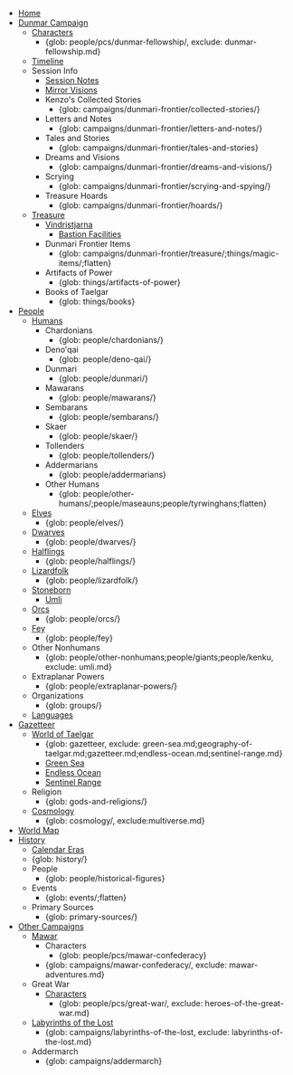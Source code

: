 - [Home](index.md)
- [Dunmar Campaign](campaigns/dunmari-frontier/dunmari-frontier-campaign.md)
    - [Characters](people/pcs/dunmar-fellowship/dunmar-fellowship.md)
        - {glob: people/pcs/dunmar-fellowship/, exclude: dunmar-fellowship.md}
    - [Timeline](campaigns/dunmari-frontier/dunmari-frontier-timeline.md)
    - Session Info
        - [Session Notes](campaigns/dunmari-frontier/sessions.md)
        - [Mirror Visions](campaigns/dunmari-frontier/mirror-visions.md)
        - Kenzo's Collected Stories
            - {glob: campaigns/dunmari-frontier/collected-stories/}
        - Letters and Notes
            - {glob: campaigns/dunmari-frontier/letters-and-notes/}
        - Tales and Stories
            - {glob: campaigns/dunmari-frontier/tales-and-stories}
        - Dreams and Visions
            - {glob: campaigns/dunmari-frontier/dreams-and-visions/}
        - Scrying
            - {glob: campaigns/dunmari-frontier/scrying-and-spying/}
        - Treasure Hoards
            - {glob: campaigns/dunmari-frontier/hoards/}
    - [Treasure](campaigns/dunmari-frontier/party-treasure.md)
        - [Vindristjarna](things/ships/vindristjarna.md)
            - [Bastion Facilities](campaigns/dunmari-frontier/vindristjarna-room-planning.md)
        - Dunmari Frontier Items
            - {glob: campaigns/dunmari-frontier/treasure/;things/magic-items/;flatten}
        - Artifacts of Power
            - {glob: things/artifacts-of-power}
        - Books of Taelgar
            - {glob: things/books}
- [People](species/species.md)
    - [Humans](species/humans.md)
        - Chardonians
            - {glob: people/chardonians/}
        - Deno'qai
            - {glob: people/deno-qai/}
        - Dunmari
            - {glob: people/dunmari/}
        - Mawarans
            - {glob: people/mawarans/}
        - Sembarans
            - {glob: people/sembarans/}
        - Skaer
            - {glob: people/skaer/}
        - Tollenders
            - {glob: people/tollenders/}
        - Addermarians
            - {glob: people/addermarians}
        - Other Humans
            - {glob: people/other-humans/;people/maseauns;people/tyrwinghans;flatten}
    - [Elves](species/elves.md)
        - {glob: people/elves/}
    - [Dwarves](species/dwarves.md)
        - {glob: people/dwarves/}
    - [Halflings](species/halflings.md)
        - {glob: people/halflings/}
    - [Lizardfolk](species/lizardfolk.md)
        - {glob: people/lizardfolk/}
    - [Stoneborn](species/stoneborn.md)
        - [Umli](people/other-nonhumans/umli.md)
    - [Orcs](species/orcs.md)
        - {glob: people/orcs/}
    - [Fey](species/extraplanar/fey.md)
        - {glob: people/fey}
    - Other Nonhumans
        - {glob: people/other-nonhumans;people/giants;people/kenku, exclude: umli.md}
    - Extraplanar Powers
        - {glob: people/extraplanar-powers/}
    - Organizations
        - {glob: groups/}
    - [Languages](background/languages.md)
- [Gazetteer](campaigns/player-s-guide.md)
    - [World of Taelgar](gazetteer/geography-of-taelgar.md)
        - {glob: gazetteer, exclude: green-sea.md;geography-of-taelgar.md;gazetteer.md;endless-ocean.md;sentinel-range.md}
        - [Green Sea](gazetteer/green-sea.md)
        - [Endless Ocean](gazetteer/endless-ocean.md)
        - [Sentinel Range](gazetteer/sentinel-range.md)
    - Religion
        - {glob: gods-and-religions/}
    - [Cosmology](cosmology/multiverse.md)
        - {glob: cosmology/, exclude:multiverse.md}
- [World Map](gazetteer/world-of-taelgar.md)
- [History](history/history.md)
    - [Calendar Eras](background/calendar-eras.md)
    - {glob: history/}
    - People
        - {glob: people/historical-figures}
    - Events
        - {glob: events/;flatten}
    - Primary Sources
        - {glob: primary-sources/}
- [Other Campaigns](people/pcs/pcs.md)
    - [Mawar](campaigns/mawar-confederacy/mawar-adventures.md)
        - Characters
            - {glob: people/pcs/mawar-confederacy}
        - {glob: campaigns/mawar-confederacy/, exclude: mawar-adventures.md}
    - Great War
        - [Characters](people/pcs/great-war/heroes-of-the-great-war.md)
            - {glob: people/pcs/great-war/, exclude: heroes-of-the-great-war.md}
    - [Labyrinths of the Lost](campaigns/labyrinths-of-the-lost/labyrinths-of-the-lost.md)
        - {glob: campaigns/labyrinths-of-the-lost, exclude: labyrinths-of-the-lost.md}
    - Addermarch
        - {glob: campaigns/addermarch}
